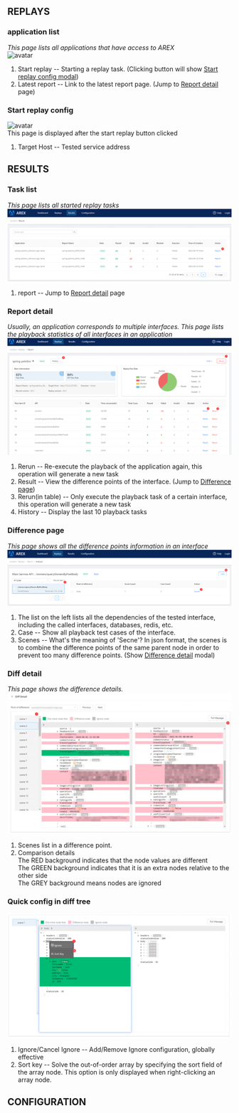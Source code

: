 ## REPLAYS
### application list
*This page lists all applications that have access to AREX*\
![avatar](screenshots/replays.png "Applications")
1. Start replay -- Starting a replay task. (Clicking button will show [Start replay config modal](#Start-replay-config))
2. Latest report -- Link to the latest report page. (Jump to [Report detail](#Report-detail) page)
### Start replay config
![avatar](screenshots/start-replay.png)\
This page is displayed after the start replay button clicked
1. Target Host -- Tested service address
## RESULTS
### Task list
*This page lists all started replay tasks*\
![avatar](screenshots/task-list.png)
1. report -- Jump to [Report detail](#Report-detail) page
### Report detail
*Usually, an application corresponds to multiple interfaces. This page lists the playback statistics of all interfaces in an application*\
![avatar](screenshots/report-detail.png)
1. Rerun -- Re-execute the playback of the application again, this operation will generate a new task
2. Result -- View the difference points of the interface. (Jump to [Difference page](#Difference-page))
3. Rerun(in table) -- Only execute the playback task of a certain interface, this operation will generate a new task
4. History -- Display the last 10 playback tasks
### Difference page
*This page shows all the difference points information in an interface*\
![avatar](screenshots/difference.png)
1. The list on the left lists all the dependencies of the tested interface, including the called interfaces, databases, redis, etc.
2. Case -- Show all playback test cases of the interface.
3. Scenes -- What's the meaning of 'Secne'? In json format, the scenes is to combine the difference points of the same parent node in order to prevent too many difference points. (Show [Difference detail](#Diff-detail) modal)
### Diff detail
*This page shows the difference details.*\
![avatar](screenshots/diff-detail.png)
1. Scenes list in a difference point.
2. Comparison details\
The RED background indicates that the node values ​​are different\
The GREEN background indicates that it is an extra nodes relative to the other side\
The GREY background means nodes are ignored
### Quick config in diff tree
![avatar](screenshots/quick-config.png)
1. Ignore/Cancel Ignore -- Add/Remove Ignore configuration, globally effective
2. Sort key -- Solve the out-of-order array by specifying the sort field of the array node. This option is only displayed when right-clicking an array node. 
## CONFIGURATION


